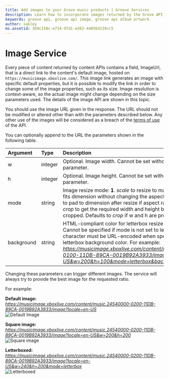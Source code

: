 ```yaml
---
title: Add images to your Grove music products | Groove Services
description: Learn how to incorporate images returned by the Grove API seamlessly into your application.
keywords: groove api, groove api image, groove api album artwork
author: sakley
ms.assetid: 3b9c158c-e714-97d1-e262-44856d139cc5
---
```


# Image Service
Every piece of content returned by content APIs contains a field, ImageUrl, that is a direct link to the content's default image, hosted on ```https://musicimage.xboxlive.com/```. This image link generates an image with specific default properties, but it is possible to modify the link in order to change some of the image properties, such as its size. Image resolution is context-aware, so the actual image might change depending on the size parameters used. The details of the image API are shown in this topic.  

You should use the image URL given in the response. The URL should not be modified or altered other than with the parameters described below. Any other use of the images will be considered as a breach of the [terms of use] of the API.  

You can optionally append to the URL the parameters shown in the following table.  

|Argument|Type|Description|
|:---|:---|:---|
|w|integer|Optional. Image width. Cannot be set without height parameter.|
|h|integer|Optional. Image height. Cannot be set without width parameter.|
|mode|string|Image resize mode:   **1**.  *scale* to resize to maximum size which fits dimension without changing the aspect ratio.   **2**. *letterbox* to pad to dimension after resize if aspect ratio didn't match.   **3**. *crop* to get the required width and height but image is cropped. Defaults to *crop* if w and h are provided.|
|background|string|HTML-compliant color for letterbox resize mode background. Cannot be specified if mode is not set to letterbox. The # character must be URL-encoded when specifying the letterbox background color. For example: *https://musicimage.xboxlive.com/content/music.A83EB907-0100-11DB-89CA-0019B92A3933/image?locale=en-US&w=200&h=100&mode=letterbox&background=%23ff00ff*|
Changing these parameters can trigger different images. The service will always try to provide the best image for the requested ratio.  

For example:  

**Default image:**  
*https://musicimage.xboxlive.com/content/music.24540000-0200-11DB-89CA-0019B92A3933/image?locale=en-US*  
![Default Image](https://musicimage.xboxlive.com/content/music.24540000-0200-11DB-89CA-0019B92A3933/image?locale=en-US)

**Square image:**  
*https://musicimage.xboxlive.com/content/music.24540000-0200-11DB-89CA-0019B92A3933/image?locale=en-US&w=200&h=200*  
![Square image](https://musicimage.xboxlive.com/content/music.24540000-0200-11DB-89CA-0019B92A3933/image?locale=en-US&w=200&h=200)

**Letterboxed:**   
*https://musicimage.xboxlive.com/content/music.24540000-0200-11DB-89CA-0019B92A3933/image?locale=en-US&w=240&h=200&mode=letterbox*  
![Letterboxed](https://musicimage.xboxlive.com/content/music.24540000-0200-11DB-89CA-0019B92A3933/image?locale=en-US&w=240&h=200&mode=letterbox)


[terms of use]: ../Groove-API-Terms-of-Use.md
